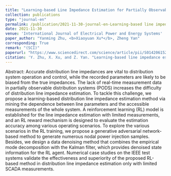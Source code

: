 ```yaml
---
title: "Learning-based Line Impedance Estimation for Partially Observable Distribution Systems"
collection: publications
type: "journal-en"
permalink: /publication/2021-11-30-journal-en-Learning-based line impedance estimation for partially observable distribution systems
date: 2021-11-30
venue: 'International Journal of Electrical Power and Energy Systems'
paper_author: "Yanming Zhu, <b>Xiaoyuan Xu*</b>, Zheng Yan"
corresponding: True
remark: "(SCI)"
paperurl: "https://www.sciencedirect.com/science/article/pii/S0142061521010218"
citation: 'Y. Zhu, X. Xu, and Z. Yan. "Learning-based line impedance estimation for partially observable distribution systems," <i>International Journal of Electrical Power & Energy Systems</i>, vol. 137, 2022.'
---
```


Abstract:
Accurate distribution line impedances are vital to distribution system operation and control, while the recorded parameters are likely to be biased from the true impedances. The lack of real-time measurement data in partially observable distribution systems (PODS) increases the difficulty of distribution line impedance estimation. To tackle this challenge, we propose a learning-based distribution line impedance estimation method via mining the dependence between line parameters and the accessible measurements of the whole system. A reinforcement learning (RL) model is established for the line impedance estimation with limited measurements, and an RL reward mechanism is designed to evaluate the estimation accuracy among various operating scenarios. To explore the various scenarios in the RL training, we propose a generative adversarial network-based method to generate numerous nodal power injection samples. Besides, we design a data denoising method that combines the empirical mode decomposition with the Kalman filter, which provides denoised state information for the RL agent. Numerical case studies on the IEEE test systems validate the effectiveness and superiority of the proposed RL-based method in distribution line impedance estimation only with limited SCADA measurements.